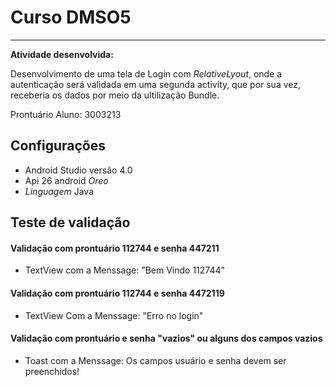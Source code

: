 # Curso DMSO5
_______________
**Atividade desenvolvida:** 


Desenvolvimento de uma tela de Login com *RelativeLyout*,
onde a autenticação será validada em uma segunda activity, que por sua vez, receberia os dados
por meio da ultilização Bundle.

Prontuário Aluno: 3003213

## Configurações


* Android Studio versâo 4.0
* Api 26 android _Oreo_
* _Linguagem_ Java

## Teste de validação


#### Validação com prontuário 112744 e senha 447211

* TextView com a Menssage: "Bem Vindo 112744"

#### Validação com prontuário 112744 e senha 4472119
* TextView Com a Menssage: "Erro no login"

#### Validação com prontuário e senha "vazios" ou alguns dos campos vazios
* Toast com a Menssage: Os campos usuário e senha devem ser preenchidos!
